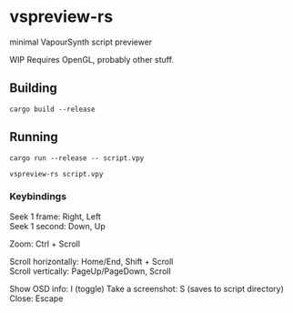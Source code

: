 # vspreview-rs
minimal VapourSynth script previewer

WIP
Requires OpenGL, probably other stuff.

## Building
`cargo build --release`

## Running
`cargo run --release -- script.vpy`

`vspreview-rs script.vpy`

### Keybindings
Seek 1 frame: Right, Left  
Seek 1 second: Down, Up  

Zoom: Ctrl + Scroll

Scroll horizontally: Home/End, Shift + Scroll  
Scroll vertically: PageUp/PageDown, Scroll  

Show OSD info: I (toggle)
Take a screenshot: S (saves to script directory)  
Close: Escape